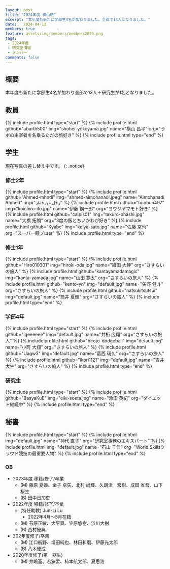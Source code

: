 ```yaml
---
layout: post
title: "2024年度 横山研"
excerpt: "本年度も新たに学部生4名が加わりました。全部で14人となりました。"
date:   2024-04-12
members: true
feature: assets/img/members/members2023.png
tags: 
 - 2024年度
 - 研究室情報
 - メンバー
comments: false
---
```

## 概要

本年度も新たに学部生4名が加わり全部で13人＋研究生が1名となりました。<br>

## 教員

{% include profile.html type="start" %}
    {% include profile.html github="abarth500" img="shohei-yokoyama.jpg" name="横山 昌平" org="ラボの主宰者を名乗るただの旅好き" %}
{% include profile.html type="end" %}

## 学生

現在写真の差し替え中です。
{: .notice}

### 修士2年

{% include profile.html type="start" %}
    {% include profile.html github="Ahmed-mhndi" img="ahmed-almohanadi.jpeg" name="Almohanadi Ahmed" org="رجل من قطر" %}
    {% include profile.html github="bunbun497" img="koichiro-ito.jpg" name="伊藤 鋼一郎" org="ヨウジヤマモト好き" %}
    {% include profile.html github="calpis01" img="takuro-ohashi.jpg" name="大橋 拓朗" org="3度の飯とちいかわが好き" %}
    {% include profile.html github="Kyabc" img="keiya-sato.jpg" name="佐藤 京也" org="スーパー競プロer" %}
{% include profile.html type="end" %}

### 修士1年

{% include profile.html type="start" %}
    {% include profile.html github="Hiro010301" img="hiroki-oda.jpg" name="織田 大幹" org="さすらいの旅人" %}
    {% include profile.html github="kantayamadamagic" img="kanta-yamada.jpg" name="山田 寛太" org="さすらいの旅人" %}
    {% include profile.html github="kento-yn" img="default.jpg" name="矢野 健斗" org="さすらいの旅人" %}
    {% include profile.html github="natsukitsutsui" img="default.jpg" name="筒井 夏輝" org="さすらいの旅人" %}
{% include profile.html type="end" %}

### 学部4年

{% include profile.html type="start" %}
    {% include profile.html github="igeeeeee" img="default.jpg" name="井桁 広翔" org="さすらいの旅人" %}
    {% include profile.html github="hiroto-dodgeball" img="default.jpg" name="小町 大翔" org="さすらいの旅人" %}
    {% include profile.html github="Uagw3" img="default.jpg" name="葛西 璃久" org="さすらいの旅人" %}
    {% include profile.html github="ikori1121" img="default.jpg" name="吉井 大生" org="さすらいの旅人" %}
{% include profile.html type="end" %}

### 研究生

{% include profile.html type="start" %}
    {% include profile.html github="BasyaKuE" img="eiki-soeta.jpg" name="添田 英紀" org="ダイエット継続中" %}
    <!-- {% include profile.html github="yu-bonn" img="default.jpg" name="西村 優典" org="さすらいの旅人" %} -->
{% include profile.html type="end" %}

## 秘書

{% include profile.html type="start" %}
    {% include profile.html img="default.jpg" name="神代 直子" org="研究室事務のエキスパート" %}
    {% include profile.html img="default.jpg" name="石山 千佳" org="World Skillsクラウド競技の最重要人物" %}
{% include profile.html type="end" %}

### OB
* 2023年度 移籍/修了/卒業
    * (M) 藤原 夏姫、金子 卓矢、北村 尚輝、久朗津　宏樹、成田 省吾、山下 桜生
    * (B) 田中日加吏
* 2022年度 移籍/修了/卒業
    * (特任助教) Jun-Li Lu
        * 2022年4月～5月在籍
    * (M) 石原正敏、大平翼、笠原悠樹、渋川大樹
    * (B) 西村優典
* 202年度修了/卒業
    * (M) 江口航野、増田純也、林田和磨、伊藤光太郎
    * (B) 八木優成
* 2020年度修了(第一期生)
    * (M) 井嶋蒼、若狭孟、柿本航太郎、夏思浩
